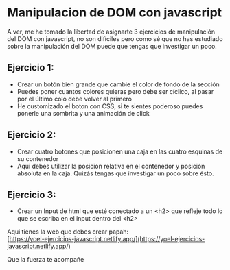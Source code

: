 # Manipulacion de DOM con javascript

A ver, me he tomado la libertad de asignarte 3 ejercicios de manipulación del DOM con javascript, no son difíciles pero como sé que no has estudiado sobre la manipulación del DOM puede que tengas que investigar un poco.

## Ejercicio 1:
  - Crear un botón bien grande que cambie el color de fondo de la sección
  - Puedes poner cuantos colores quieras pero debe ser cíclico, al pasar por el último colo debe volver al primero
  - He customizado el boton con CSS, si te sientes poderoso puedes ponerle una sombrita y una animación de click

## Ejercicio 2: 
  - Crear cuatro botones que posicionen una caja en las cuatro esquinas de su contenedor
  - Aqui debes utilizar la posición relativa en el contenedor y posición absoluta en la caja. Quizás tengas que investigar un poco sobre ésto.

## Ejercicio 3:
  - Crear un Input de html que esté conectado a un \<h2> que refleje todo lo que se escriba en el input dentro del \<h2>

Aqui tienes la web que debes crear papah: <br>
[https://yoel-ejercicios-javascript.netlify.app/](https://yoel-ejercicios-javascript.netlify.app/)

Que la fuerza te acompañe